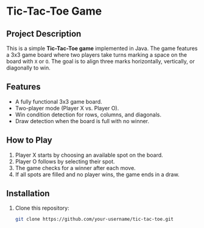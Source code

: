 # Tic-Tac-Toe Game

## Project Description
This is a simple **Tic-Tac-Toe game** implemented in Java. The game features a 3x3 game board where two players take turns marking a space on the board with `X` or `O`. The goal is to align three marks horizontally, vertically, or diagonally to win.

## Features
- A fully functional 3x3 game board.
- Two-player mode (Player X vs. Player O).
- Win condition detection for rows, columns, and diagonals.
- Draw detection when the board is full with no winner.

## How to Play
1. Player X starts by choosing an available spot on the board.
2. Player O follows by selecting their spot.
3. The game checks for a winner after each move.
4. If all spots are filled and no player wins, the game ends in a draw.

## Installation
1. Clone this repository:
   ```bash
   git clone https://github.com/your-username/tic-tac-toe.git

